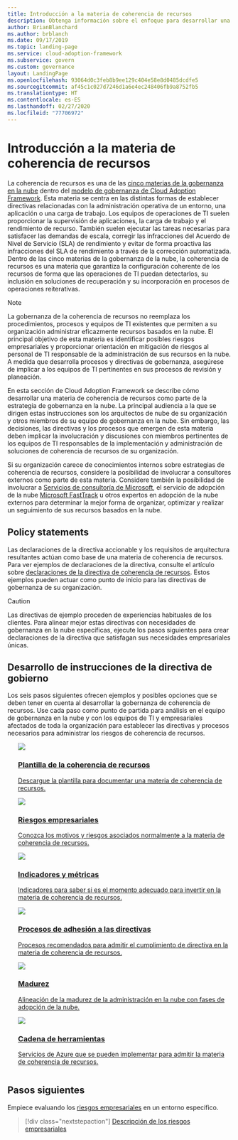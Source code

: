 ```yaml
---
title: Introducción a la materia de coherencia de recursos
description: Obtenga información sobre el enfoque para desarrollar una materia de consistencia de recursos como parte de su estrategia de gobernanza en la nube.
author: BrianBlanchard
ms.author: brblanch
ms.date: 09/17/2019
ms.topic: landing-page
ms.service: cloud-adoption-framework
ms.subservice: govern
ms.custom: governance
layout: LandingPage
ms.openlocfilehash: 93064d0c3feb8b9ee129c404e58e8d0485dcdfe5
ms.sourcegitcommit: af45c1c027d7246d1a6e4ec248406fb9a8752fb5
ms.translationtype: HT
ms.contentlocale: es-ES
ms.lasthandoff: 02/27/2020
ms.locfileid: "77706972"
---
```

# <a name="resource-consistency-discipline-overview"></a>Introducción a la materia de coherencia de recursos

La coherencia de recursos es una de las [cinco materias de la gobernanza en la nube](../governance-disciplines.md) dentro del [modelo de gobernanza de Cloud Adoption Framework](../index.md). Esta materia se centra en las distintas formas de establecer directivas relacionadas con la administración operativa de un entorno, una aplicación o una carga de trabajo. Los equipos de operaciones de TI suelen proporcionar la supervisión de aplicaciones, la carga de trabajo y el rendimiento de recurso. También suelen ejecutar las tareas necesarias para satisfacer las demandas de escala, corregir las infracciones del Acuerdo de Nivel de Servicio (SLA) de rendimiento y evitar de forma proactiva las infracciones del SLA de rendimiento a través de la corrección automatizada. Dentro de las cinco materias de la gobernanza de la nube, la coherencia de recursos es una materia que garantiza la configuración coherente de los recursos de forma que las operaciones de TI puedan detectarlos, su inclusión en soluciones de recuperación y su incorporación en procesos de operaciones reiterativas.

> [!NOTE]
> La gobernanza de la coherencia de recursos no reemplaza los procedimientos, procesos y equipos de TI existentes que permiten a su organización administrar eficazmente recursos basados en la nube. El principal objetivo de esta materia es identificar posibles riesgos empresariales y proporcionar orientación en mitigación de riesgos al personal de TI responsable de la administración de sus recursos en la nube. A medida que desarrolla procesos y directivas de gobernanza, asegúrese de implicar a los equipos de TI pertinentes en sus procesos de revisión y planeación.

En esta sección de Cloud Adoption Framework se describe cómo desarrollar una materia de coherencia de recursos como parte de la estrategia de gobernanza en la nube. La principal audiencia a la que se dirigen estas instrucciones son los arquitectos de nube de su organización y otros miembros de su equipo de gobernanza en la nube. Sin embargo, las decisiones, las directivas y los procesos que emergen de esta materia deben implicar la involucración y discusiones con miembros pertinentes de los equipos de TI responsables de la implementación y administración de soluciones de coherencia de recursos de su organización.

Si su organización carece de conocimientos internos sobre estrategias de coherencia de recursos, considere la posibilidad de involucrar a consultores externos como parte de esta materia. Considere también la posibilidad de involucrar a [Servicios de consultoría de Microsoft](https://www.microsoft.com/enterprise/services), el servicio de adopción de la nube [Microsoft FastTrack](https://azure.microsoft.com/programs/azure-fasttrack) u otros expertos en adopción de la nube externos para determinar la mejor forma de organizar, optimizar y realizar un seguimiento de sus recursos basados en la nube.

## <a name="policy-statements"></a>Policy statements

Las declaraciones de la directiva accionable y los requisitos de arquitectura resultantes actúan como base de una materia de coherencia de recursos. Para ver ejemplos de declaraciones de la directiva, consulte el artículo sobre [declaraciones de la directiva de coherencia de recursos](./policy-statements.md). Estos ejemplos pueden actuar como punto de inicio para las directivas de gobernanza de su organización.

> [!CAUTION]
> Las directivas de ejemplo proceden de experiencias habituales de los clientes. Para alinear mejor estas directivas con necesidades de gobernanza en la nube específicas, ejecute los pasos siguientes para crear declaraciones de la directiva que satisfagan sus necesidades empresariales únicas.

## <a name="develop-governance-policy-statements"></a>Desarrollo de instrucciones de la directiva de gobierno

Los seis pasos siguientes ofrecen ejemplos y posibles opciones que se deben tener en cuenta al desarrollar la gobernanza de coherencia de recursos. Use cada paso como punto de partida para análisis en el equipo de gobernanza en la nube y con los equipos de TI y empresariales afectados de toda la organización para establecer las directivas y procesos necesarios para administrar los riesgos de coherencia de recursos.

<!-- markdownlint-disable MD033 -->

<ul class="panelContent cardsE">
<li style="display: flex; flex-direction: column;">
    <a href="./template.md">
        <div class="cardSize">
            <div class="cardPadding" >
                <div class="card" >
                    <div class="cardImageOuter">
                        <div class="cardImage">
                            <img src="../../_images/govern/process-template.png" class="x-hidden-focus"/>
                        </div>
                    </div>
                    <div class="cardText" style="padding-left:0px;">
                        <h3>Plantilla de la coherencia de recursos</h3>
                        <p class="x-hidden-focus">Descargue la plantilla para documentar una materia de coherencia de recursos.</p>
                    </div>
                </div>
            </div>
        </div>
    </a>
</li><li style="display: flex; flex-direction: column;">
    <a href="./business-risks.md">
        <div class="cardSize">
            <div class="cardPadding" >
                <div class="card" >
                    <div class="cardImageOuter">
                        <div class="cardImage">
                            <img src="../../_images/govern/process-risks.png" class="x-hidden-focus"/>
                        </div>
                    </div>
                    <div class="cardText" style="padding-left:0px;">
                        <h3>Riesgos empresariales</h3>
                        <p class="x-hidden-focus">Conozca los motivos y riesgos asociados normalmente a la materia de coherencia de recursos.</p>
                    </div>
                </div>
            </div>
        </div>
    </a>
</li>
<li style="display: flex; flex-direction: column;">
    <a href="./metrics-tolerance.md">
        <div class="cardSize">
            <div class="cardPadding" >
                <div class="card" >
                    <div class="cardImageOuter">
                        <div class="cardImage">
                            <img src="../../_images/govern/process-metrics.png" class="x-hidden-focus"/>
                        </div>
                    </div>
                    <div class="cardText" style="padding-left:0px;">
                        <h3>Indicadores y métricas</h3>
                        <p class="x-hidden-focus">Indicadores para saber si es el momento adecuado para invertir en la materia de coherencia de recursos.</p>
                    </div>
                </div>
            </div>
        </div>
    </a>
</li>
<li style="display: flex; flex-direction: column;">
    <a href="./compliance-processes.md">
        <div class="cardSize">
            <div class="cardPadding" >
                <div class="card" >
                    <div class="cardImageOuter">
                        <div class="cardImage">
                            <img src="../../_images/govern/process-enforce.png" class="x-hidden-focus"/>
                        </div>
                    </div>
                    <div class="cardText" style="padding-left:0px;">
                        <h3>Procesos de adhesión a las directivas</h3>
                        <p class="x-hidden-focus">Procesos recomendados para admitir el cumplimiento de directiva en la materia de coherencia de recursos.</p>
                    </div>
                </div>
            </div>
        </div>
    </a>
</li>
<li style="display: flex; flex-direction: column;">
    <a href="./discipline-improvement.md">
        <div class="cardSize">
            <div class="cardPadding" >
                <div class="card" >
                    <div class="cardImageOuter">
                        <div class="cardImage">
                            <img src="../../_images/govern/process-maturity.png" class="x-hidden-focus"/>
                        </div>
                    </div>
                    <div class="cardText" style="padding-left:0px;">
                        <h3>Madurez</h3>
                        <p class="x-hidden-focus">Alineación de la madurez de la administración en la nube con fases de adopción de la nube.</p>
                    </div>
                </div>
            </div>
        </div>
    </a>
</li>
<li style="display: flex; flex-direction: column;">
    <a href="./toolchain.md">
        <div class="cardSize">
            <div class="cardPadding" >
                <div class="card" >
                    <div class="cardImageOuter">
                        <div class="cardImage">
                            <img src="../../_images/govern/process-toolchain.png" class="x-hidden-focus"/>
                        </div>
                    </div>
                    <div class="cardText" style="padding-left:0px;">
                        <h3>Cadena de herramientas</h3>
                        <p class="x-hidden-focus">Servicios de Azure que se pueden implementar para admitir la materia de coherencia de recursos.</p>
                    </div>
                </div>
            </div>
        </div>
    </a>
</li>
</ul>

## <a name="next-steps"></a>Pasos siguientes

Empiece evaluando los [riesgos empresariales](./business-risks.md) en un entorno específico.

> [!div class="nextstepaction"]
> [Descripción de los riesgos empresariales](./business-risks.md)
